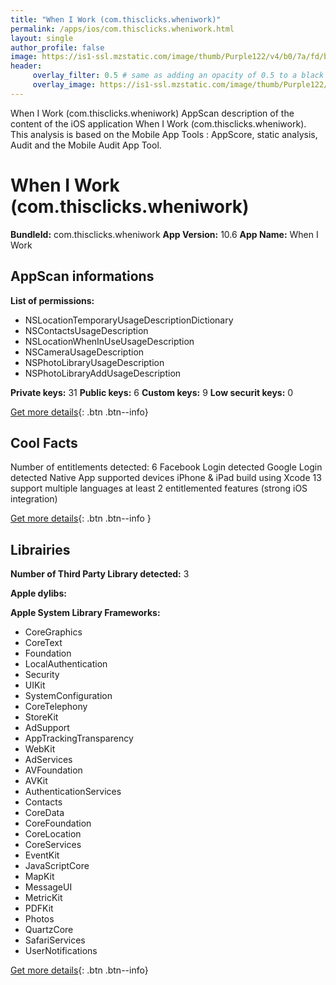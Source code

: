 ```yaml
---
title: "When I Work (com.thisclicks.wheniwork)"
permalink: /apps/ios/com.thisclicks.wheniwork.html
layout: single
author_profile: false
image: https://is1-ssl.mzstatic.com/image/thumb/Purple122/v4/b0/7a/fd/b07afde3-0ab5-185c-7db1-edc69258c978/AppIcon-0-1x_U007emarketing-0-7-0-85-220.png/512x512bb.jpg
header: 
     overlay_filter: 0.5 # same as adding an opacity of 0.5 to a black background
     overlay_image: https://is1-ssl.mzstatic.com/image/thumb/Purple122/v4/b0/7a/fd/b07afde3-0ab5-185c-7db1-edc69258c978/AppIcon-0-1x_U007emarketing-0-7-0-85-220.png/512x512bb.jpg
---
```

When I Work (com.thisclicks.wheniwork) AppScan description of the content of the iOS application When I Work (com.thisclicks.wheniwork). This analysis is based on the Mobile App Tools : AppScore, static analysis, Audit and the Mobile Audit App Tool.

# When I Work (com.thisclicks.wheniwork)

**BundleId:** com.thisclicks.wheniwork
**App Version:** 10.6
**App Name:** When I Work


## AppScan informations 

**List of permissions:** 
- NSLocationTemporaryUsageDescriptionDictionary
- NSContactsUsageDescription
- NSLocationWhenInUseUsageDescription
- NSCameraUsageDescription
- NSPhotoLibraryUsageDescription
- NSPhotoLibraryAddUsageDescription
  
  
**Private keys:** 31
**Public keys:** 6
**Custom keys:** 9
**Low securit keys:** 0
  
[Get more details](/pricing.html){: .btn .btn--info}

## Cool Facts

Number of entitlements detected: 6
Facebook Login detected
Google Login detected
Native App
supported devices iPhone & iPad
build using Xcode 13
support multiple languages
at least 2 entitlemented features (strong iOS integration)
  
[Get more details](/pricing.html){: .btn .btn--info }

## Librairies 
**Number of Third Party Library detected:** 3


**Apple dylibs:**


**Apple System Library Frameworks:**
- CoreGraphics
- CoreText
- Foundation
- LocalAuthentication
- Security
- UIKit
- SystemConfiguration
- CoreTelephony
- StoreKit
- AdSupport
- AppTrackingTransparency
- WebKit
- AdServices
- AVFoundation
- AVKit
- AuthenticationServices
- Contacts
- CoreData
- CoreFoundation
- CoreLocation
- CoreServices
- EventKit
- JavaScriptCore
- MapKit
- MessageUI
- MetricKit
- PDFKit
- Photos
- QuartzCore
- SafariServices
- UserNotifications


  
[Get more details](/pricing.html){: .btn .btn--info}

